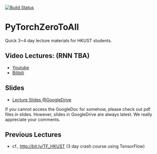 [![Build Status](https://travis-ci.org/hunkim/PythonZeroToAll.svg?branch=master)](https://travis-ci.org/hunkim/PythonZeroToAll)

# PyTorchZeroToAll
Quick 3~4 day lecture materials for HKUST students.

## Video Lectures: (RNN TBA)
* [Youtube](http://bit.ly/PyTorchVideo)
* [Bilibili](https://www.bilibili.com/video/av15823922/)

## Slides
* [Lecture Slides @GoogleDrive](https://drive.google.com/drive/folders/0B41Zbb4c8HVyUndGdGdJSXd5d3M?resourcekey=0-s90CYmIbmbqbO1Mvtwmlog)

If you cannot access the GoogleDoc for somehow, please check out pdf files in slides. However, slides in GoogleDrive are always latest. We really appreciate your comments.

## Previous Lectures 
* cf., http://bit.ly/TF_HKUST (3 day crash course using TensorFlow)
